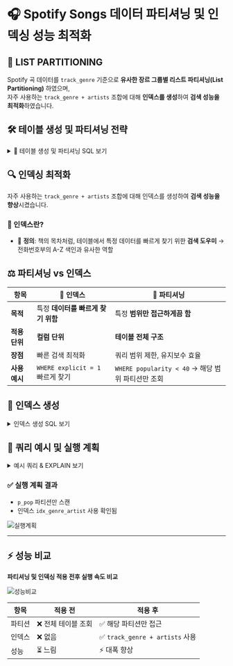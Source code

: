 # 🎧 Spotify Songs 데이터 파티셔닝 및 인덱싱 성능 최적화  



## 📌 LIST PARTITIONING  


Spotify 곡 데이터를 `track_genre` 기준으로 **유사한 장르 그룹별 리스트 파티셔닝(List Partitioning)** 하였으며,  
자주 사용하는 `track_genre + artists` 조합에 대해 **인덱스를 생성**하여 **검색 성능을 최적화**하였습니다.



## 🛠️ 테이블 생성 및 파티셔닝 전략  



<details>
<summary>🎵 테이블 생성 및 파티셔닝 SQL 보기</summary>

```sql
CREATE TABLE spotify_songs_partitioned (
  id INT,
  track_id VARCHAR(22),
  artists VARCHAR(600),
  album_name VARCHAR(300),
  track_name VARCHAR(600),
  popularity INT,
  duration_ms INT,
  explicit TINYINT(1),
  danceability FLOAT,
  energy FLOAT,
  key_col INT,
  loudness FLOAT,
  mode_col INT,
  speechiness FLOAT,
  acousticness FLOAT,
  instrumentalness FLOAT,
  liveness FLOAT,
  valence FLOAT,
  tempo FLOAT,
  time_signature INT,
  track_genre VARCHAR(50) NOT NULL,
  PRIMARY KEY(id, track_genre)
)
PARTITION BY LIST COLUMNS(track_genre) (
  PARTITION p_pop           VALUES IN ('pop', 'power-pop', 'pop-film', 'synth-pop', 'party'),
  PARTITION p_rock          VALUES IN ('rock', 'alt-rock', 'hard-rock', 'punk', 'punk-rock', 'grunge', 'psych-rock', 'rock-n-roll', 'garage', 'indie', 'indie-pop', 'emo', 'guitar', 'rockabilly'),
  PARTITION p_metal         VALUES IN ('metal', 'heavy-metal', 'death-metal', 'black-metal', 'grindcore', 'metalcore', 'hardcore', 'hardstyle'),
  PARTITION p_electronic    VALUES IN ('edm', 'electro', 'electronic', 'techno', 'trance', 'house', 'deep-house', 'progressive-house', 'minimal-techno', 'chicago-house', 'detroit-techno', 'dubstep', 'idm', 'drum-and-bass', 'breakbeat', 'club'),
  PARTITION p_hiphop_rnb    VALUES IN ('hip-hop', 'r-n-b', 'rap', 'funk', 'soul'),
  PARTITION p_jazz_classical VALUES IN ('jazz', 'classical', 'piano', 'instrumental', 'opera'),
  PARTITION p_world         VALUES IN ('k-pop', 'j-pop', 'j-rock', 'mandopop', 'cantopop', 'french', 'german', 'turkish', 'iranian', 'swedish', 'malay', 'latin', 'latino', 'spanish', 'brazil', 'mpb', 'forro', 'samba', 'pagode', 'sertanejo', 'world-music', 'indian'),
  PARTITION p_country_folk  VALUES IN ('country', 'bluegrass', 'honky-tonk', 'folk', 'singer-songwriter', 'songwriter'),
  PARTITION p_reggae        VALUES IN ('reggae', 'reggaeton', 'ska', 'dub', 'dancehall'),
  PARTITION p_child_kids    VALUES IN ('children', 'kids', 'disney'),
  PARTITION p_ambient_chill VALUES IN ('ambient', 'study', 'sleep', 'chill', 'new-age'),
  PARTITION p_misc          VALUES IN ('anime', 'blues', 'gospel', 'comedy', 'happy', 'sad', 'romance', 'show-tunes', 'alternative', 'groove', 'goth', 'trip-hop', 'tango', 'acoustic', 'british')
);
````

</details>



## 🔍 인덱싱 최적화  


자주 사용하는 `track_genre + artists` 조합에 대해 인덱스를 생성하여 **검색 성능을 향상**시켰습니다.

### 🧠 인덱스란?  


* 📖 **정의**: 책의 목차처럼, 테이블에서 특정 데이터를 빠르게 찾기 위한 **검색 도우미**
  → 전화번호부의 A-Z 색인과 유사한 역할




## ⚖️ 파티셔닝 vs 인덱스   



| 항목        | 🔎 인덱스                      | 📂 파티셔닝                                 |
| --------- | --------------------------- | --------------------------------------- |
| **목적**    | 특정 **데이터를 빠르게 찾기 위함**       | 특정 **범위만 접근하게끔 함**                      |
| **적용 단위** | **컬럼 단위**                   | **테이블 전체 구조**                           |
| **장점**    | 빠른 검색 최적화                   | 쿼리 범위 제한, 유지보수 효율                       |
| **사용 예시** | `WHERE explicit = 1` 빠르게 찾기 | `WHERE popularity < 40` → 해당 범위 파티션만 조회 |






## 🔧 인덱스 생성  


<details>
<summary>인덱스 생성 SQL 보기</summary>

```sql
CREATE INDEX idx_genre_artist 
ON spotify_songs_partitioned (track_genre, artists);
```

</details>




## 🔎 쿼리 예시 및 실행 계획  


<details>
<summary>예시 쿼리 & EXPLAIN 보기</summary>

```sql
-- 예시 쿼리
SELECT track_name, popularity  
FROM spotify_songs_partitioned 
WHERE track_genre = 'pop' AND artists = 'Arko' 
ORDER BY track_name DESC 
LIMIT 10;

-- 실행 계획
EXPLAIN SELECT track_name, popularity  
FROM spotify_songs_partitioned 
WHERE track_genre = 'pop' AND artists = 'Arko' 
ORDER BY track_name DESC 
LIMIT 10;
```

</details>



### ✅ 실행 계획 결과  


* `p_pop` 파티션만 스캔
* 인덱스 `idx_genre_artist` 사용 확인됨

![실행계획](https://github.com/user-attachments/assets/094468c0-0b39-44ce-89e0-0111ee530c98)

---


## ⚡ 성능 비교  


**파티셔닝 및 인덱싱 적용 전후 실행 속도 비교**

![성능비교](https://github.com/user-attachments/assets/aa84296a-aaab-40bd-8693-b0fab74696ea)

| 항목  | 적용 전        | 적용 후                         |
| --- | ----------- | ---------------------------- |
| 파티션 | ❌ 전체 테이블 조회 | ✅ 해당 파티션만 접근                 |
| 인덱스 | ❌ 없음        | ✅ `track_genre + artists` 사용 |
| 성능  | ⏳ 느림        | ⚡ 대폭 향상                      |



